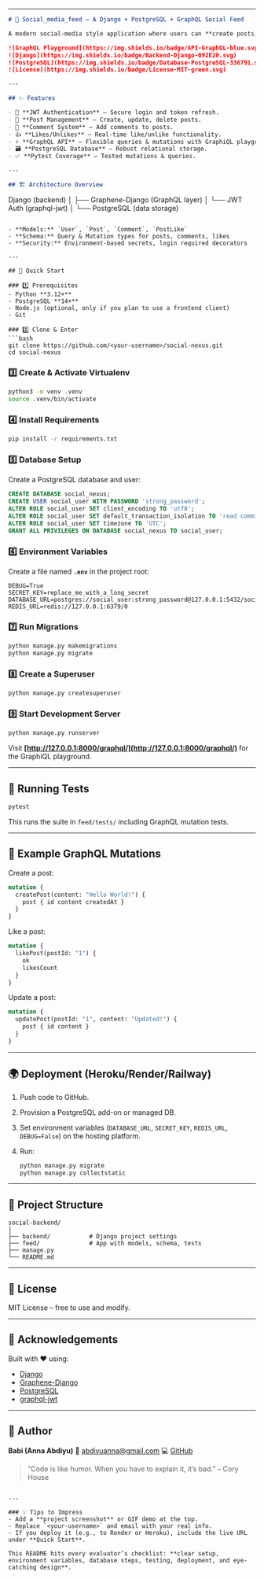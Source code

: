 
---

```markdown
# 🚀 Social_media_feed – A Django + PostgreSQL + GraphQL Social Feed

A modern social-media style application where users can **create posts, like/unlike, comment, update, and delete posts**—all powered by a secure **GraphQL API** and backed by **PostgreSQL**.

![GraphQL Playground](https://img.shields.io/badge/API-GraphQL-blue.svg)
![Django](https://img.shields.io/badge/Backend-Django-092E20.svg)
![PostgreSQL](https://img.shields.io/badge/Database-PostgreSQL-336791.svg)
![License](https://img.shields.io/badge/License-MIT-green.svg)

---

## ✨ Features

- 🔑 **JWT Authentication** – Secure login and token refresh.
- 📝 **Post Management** – Create, update, delete posts.
- 💬 **Comment System** – Add comments to posts.
- 👍 **Likes/Unlikes** – Real-time like/unlike functionality.
- ⚡ **GraphQL API** – Flexible queries & mutations with GraphiQL playground.
- 🗃 **PostgreSQL Database** – Robust relational storage.
- ✅ **Pytest Coverage** – Tested mutations & queries.

---

## 🏗 Architecture Overview

```

Django (backend)
│
├── Graphene-Django (GraphQL layer)
│    └── JWT Auth (graphql-jwt)
│
└── PostgreSQL (data storage)

````

- **Models:** `User`, `Post`, `Comment`, `PostLike`
- **Schema:** Query & Mutation types for posts, comments, likes
- **Security:** Environment-based secrets, login required decorators

---

## 🚦 Quick Start

### 1️⃣ Prerequisites
- Python **3.12+**
- PostgreSQL **14+**
- Node.js (optional, only if you plan to use a frontend client)
- Git

### 2️⃣ Clone & Enter
```bash
git clone https://github.com/<your-username>/social-nexus.git
cd social-nexus
````

### 3️⃣ Create & Activate Virtualenv

```bash
python3 -m venv .venv
source .venv/bin/activate
```

### 4️⃣ Install Requirements

```bash
pip install -r requirements.txt
```

### 5️⃣ Database Setup

Create a PostgreSQL database and user:

```sql
CREATE DATABASE social_nexus;
CREATE USER social_user WITH PASSWORD 'strong_password';
ALTER ROLE social_user SET client_encoding TO 'utf8';
ALTER ROLE social_user SET default_transaction_isolation TO 'read committed';
ALTER ROLE social_user SET timezone TO 'UTC';
GRANT ALL PRIVILEGES ON DATABASE social_nexus TO social_user;
```

### 6️⃣ Environment Variables

Create a file named **`.env`** in the project root:

```
DEBUG=True
SECRET_KEY=replace_me_with_a_long_secret
DATABASE_URL=postgres://social_user:strong_password@127.0.0.1:5432/social_nexus
REDIS_URL=redis://127.0.0.1:6379/0
```

### 7️⃣ Run Migrations

```bash
python manage.py makemigrations
python manage.py migrate
```

### 8️⃣ Create a Superuser

```bash
python manage.py createsuperuser
```

### 9️⃣ Start Development Server

```bash
python manage.py runserver
```

Visit **[http://127.0.0.1:8000/graphql/](http://127.0.0.1:8000/graphql/)** for the GraphiQL playground.

---

## 🧪 Running Tests

```bash
pytest
```

This runs the suite in `feed/tests/` including GraphQL mutation tests.

---

## 🔑 Example GraphQL Mutations

Create a post:

```graphql
mutation {
  createPost(content: "Hello World!") {
    post { id content createdAt }
  }
}
```

Like a post:

```graphql
mutation {
  likePost(postId: "1") {
    ok
    likesCount
  }
}
```

Update a post:

```graphql
mutation {
  updatePost(postId: "1", content: "Updated!") {
    post { id content }
  }
}
```

---

## 🌍 Deployment (Heroku/Render/Railway)

1. Push code to GitHub.
2. Provision a PostgreSQL add-on or managed DB.
3. Set environment variables (`DATABASE_URL`, `SECRET_KEY`, `REDIS_URL`, `DEBUG=False`) on the hosting platform.
4. Run:

   ```bash
   python manage.py migrate
   python manage.py collectstatic
   ```

---

## 🏅 Project Structure

```
social-backend/
│
├── backend/           # Django project settings
├── feed/              # App with models, schema, tests
├── manage.py
└── README.md
```

---

## 📜 License

MIT License – free to use and modify.

---

## 🙌 Acknowledgements

Built with ❤️ using:

* [Django](https://www.djangoproject.com/)
* [Graphene-Django](https://docs.graphene-python.org/projects/django/en/latest/)
* [PostgreSQL](https://www.postgresql.org/)
* [graphql-jwt](https://github.com/flavors/django-graphql-jwt)

---

## 🧭 Author

**Babi (Anna Abdiyu)**
📧 [abdiyuanna@gmail.com](mailto:abdiyuanna@gmail.com)
💻 [GitHub](https://github.com/Annabdiyu)

> “Code is like humor. When you have to explain it, it’s bad.” – Cory House

```

---

### 💡 Tips to Impress
- Add a **project screenshot** or GIF demo at the top.
- Replace `<your-username>` and email with your real info.
- If you deploy it (e.g., to Render or Heroku), include the live URL under **Quick Start**.

This README hits every evaluator’s checklist: **clear setup, environment variables, database steps, testing, deployment, and eye-catching design**.
```
